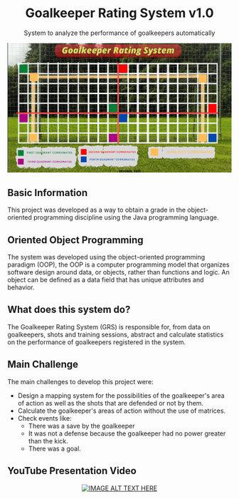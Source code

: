 <!--- mdformat-toc start --slug=github --->

<!---
!!! IF EDITING THE README, ENSURE TO COPY THE WHOLE FILE TO index.md in `/docs/`
--->

<div align="center">

# Goalkeeper Rating System v1.0

System to analyze the performance of goalkeepers automatically

![Screenshot](/src/grscord.png)
</div>


## Basic Information

This project was developed as a way to obtain a grade in the object-oriented programming discipline using the Java programming language.


##  Oriented Object Programming

The system was developed using the object-oriented programming paradigm (OOP), the OOP is a computer programming model that organizes software design around data, or objects, rather than functions and logic. An object can be defined as a data field that has unique attributes and behavior. 

##  What does this system do?

The Goalkeeper Rating System (GRS) is responsible for, from data on goalkeepers, shots and training sessions, abstract and calculate statistics on the performance of goalkeepers registered in the system.

##  Main Challenge
The main challenges to develop this project were:
- Design a mapping system for the possibilities of the goalkeeper's area of action as well as the shots that are defended or not by them.
- Calculate the goalkeeper's areas of action without the use of matrices.
- Check events like:
  - There was a save by the goalkeeper
  - It was not a defense because the goalkeeper had no power greater than the kick.
  - There was a goal.
  
  
## YouTube Presentation Video
<div align="center">
  
[![IMAGE ALT TEXT HERE](https://img.youtube.com/vi/ZiIitmrKbmU/0.jpg)](https://www.youtube.com/watch?v=ZiIitmrKbmU)

</div>
